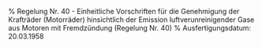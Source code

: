 % Regelung Nr. 40 - Einheitliche Vorschriften für die Genehmigung der Krafträder (Motorräder) hinsichtlich der Emission luftverunreinigender Gase aus Motoren mit Fremdzündung  (Regelung Nr. 40)
% Ausfertigungsdatum: 20.03.1958
 